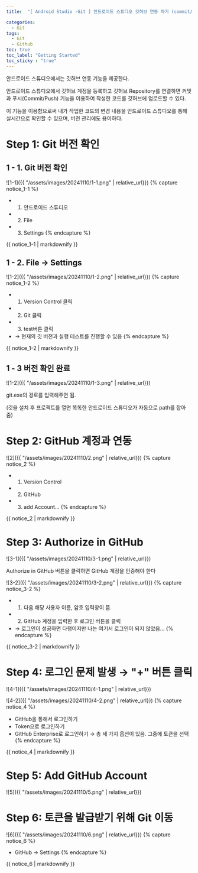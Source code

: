 ```yaml
---
title:  "[ Android Studio -Git ] 안드로이드 스튜디오 깃허브 연동 하기 (commit/push)"

categories: 
  - Git
tags:
  - Git
  - Github
toc: true
toc_label: "Getting Started"
toc_sticky : "true"
---
```

안드로이드 스튜디오에서는 깃허브 연동 기능을 제공한다. 

안드로이드 스튜디오에서 깃허브 계정을 등록하고 깃허브 Repository를 연결하면 커밋과 푸시(Commit/Push) 기능을 이용하여 작성한 코드를 깃허브에 업로드할 수 있다. 

이 기능을 이용함으로써 내가 작업한 코드의 변경 내용을 안드로이드 스튜디오를 통해 실시간으로 확인할 수 있으며, 버전 관리에도 용이하다.

# Step 1: Git 버전 확인 

## 1 - 1. Git 버전 확인
![1-1]({{ "/assets/images/20241110/1-1.png" | relative_url}})
{% capture notice_1-1 %}
* 1) 안드로이드 스튜디오
* 2) File
* 3) Settings
{% endcapture %}
<div class="notice--info">
  {{ notice_1-1 | markdownify }}
</div>

## 1 - 2.  File  → Settings
![1-2]({{ "/assets/images/20241110/1-2.png" | relative_url}})
{% capture notice_1-2 %}
* 1) Version Control 클릭
* 2) Git 클릭
* 3) test버튼 클릭
* → 현재의 깃 버전과 실행 테스트를 진행할 수 있음
{% endcapture %}
<div class="notice--info">
  {{ notice_1-2 | markdownify }}
</div>


## 1 -  3  버전 확인 완료
![1-2]({{ "/assets/images/20241110/1-3.png" | relative_url}})

git.exe의 경로를 입력해주면 됨.

(깃을 설치 후 프로젝트를 열면 똑똑한 안드로이드 스튜디오가 자동으로 path를 잡아줌)


# Step 2:  GitHub 계정과 연동
![2]({{ "/assets/images/20241110/2.png" | relative_url}})
{% capture notice_2 %}
* 1) Version Control
* 2) GitHub
* 3) add Account...
{% endcapture %}
<div class="notice--info">
  {{ notice_2 | markdownify }}
</div>


# Step 3: Authorize in GitHub
![3-1]({{ "/assets/images/20241110/3-1.png" | relative_url}})

Authorize in GitHub 버튼을 클릭하면 GitHub 계정을 인증해야 한다

![3-2]({{ "/assets/images/20241110/3-2.png" | relative_url}})
{% capture notice_3-2 %}
* 1) 다음 해당 사용자 이름, 암호 입력창이 뜸.
* 2) GitHub 계정을 입력한 후 로그인 버튼을 클릭
* →  로그인이 성공하면 다행이지만 나는 여기서 로그인이 되지 않았음...
{% endcapture %}
<div class="notice--info">
  {{ notice_3-2 | markdownify }}
</div>


# Step 4: 로그인 문제 발생 → "+" 버튼 클릭
![4-1]({{ "/assets/images/20241110/4-1.png" | relative_url}})
 
![4-2]({{ "/assets/images/20241110/4-2.png" | relative_url}})
{% capture notice_4 %}
* GitHub을 통해서 로그인하기
* Token으로 로그인하기
* GitHub Enterprise로 로그인하기
→ 총 세 가지 옵션이 있음.
 그중에 토큰을 선택
{% endcapture %}
<div class="notice--info">
  {{ notice_4 | markdownify }}
</div>


# Step 5: Add GitHub Account 
![5]({{ "/assets/images/20241110/5.png" | relative_url}})


# Step 6: 토큰을 발급받기 위해 Git 이동
![6]({{ "/assets/images/20241110/6.png" | relative_url}})
{% capture notice_6 %}
* GitHub → Settings
{% endcapture %}
<div class="notice--info">
  {{ notice_6 | markdownify }}
</div>